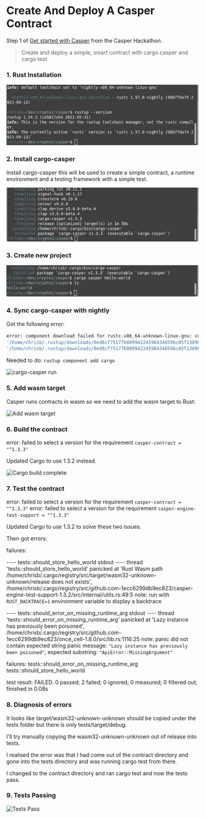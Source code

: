 # Create And Deploy A Casper Contract

Step 1 of [Get started with Casper](https://gitcoin.co/issue/casper-network/gitcoin-hackathon/29/100026611) from the Casper Hackathon.

> Create and deploy a simple, smart contract with cargo casper and cargo test

### 1. Rust Installation

![Rust installed](https://github.com/ben-razor/casper-get-started/blob/main/1-simple-contract/img/3-rust-version.png)

### 2. Install cargo-casper

Install cargo-casper this will be used to create a simple contract, a runtime environment and a testing framework with a simple test.

![cargo-casper Installed](https://github.com/ben-razor/casper-get-started/blob/main/1-simple-contract/img/5-cargo-casper.png)

### 3. Create new project

![Create Project](https://github.com/ben-razor/casper-get-started/blob/main/1-simple-contract/img/6-create-project.png)

### 4. Sync cargo-casper with nightly

Got the following error:
```bash
error: component download failed for rustc-x86_64-unknown-linux-gnu: could not rename downloaded file from 
'/home/chrisb/.rustup/downloads/0ed6cf75177b00994224590434859bc05f13890dba51d18f97456b4a9fa32161.partial' to 
'/home/chrisb/.rustup/downloads/0ed6cf75177b00994224590434859bc05f13890dba51d18f97456b4a9fa32161'
```
Needed to do:
```rustup component add cargo```

![cargo-casper run](https://github.com/ben-razor/casper-get-started/blob/main/1-simple-contract/img/10-cargo-casper-installed.png)

### 5. Add wasm target

Casper runs contracts in wasm so we need to add the wasm target to Rust:

![Add wasm target](https://github.com/ben-razor/casper-get-started/blob/main/1-simple-contract/img/11-install-wasm-target.png)

### 6. Build the contract

error: failed to select a version for the requirement `casper-contract = "^1.3.3"`

Updated Cargo to use 1.3.2 instead.

![Cargo build complete](https://github.com/ben-razor/casper-get-started/blob/main/1-simple-contract/img/13-cargo-build-complete.png)

### 7. Test the contract

error: failed to select a version for the requirement `casper-contract = "^1.3.3"`
error: failed to select a version for the requirement `casper-engine-test-support = "^1.3.3"`

Updated Cargo to use 1.3.2 to solve these two issues.

Then got errors:

failures:

---- tests::should_store_hello_world stdout ----
thread 'tests::should_store_hello_world' panicked at 'Rust Wasm path /home/chrisb/.cargo/registry/src/target/wasm32-unknown-unknown/release does not exists', /home/chrisb/.cargo/registry/src/github.com-1ecc6299db9ec823/casper-engine-test-support-1.3.2/src/internal/utils.rs:49:5
note: run with `RUST_BACKTRACE=1` environment variable to display a backtrace

---- tests::should_error_on_missing_runtime_arg stdout ----
thread 'tests::should_error_on_missing_runtime_arg' panicked at 'Lazy instance has previously been poisoned', /home/chrisb/.cargo/registry/src/github.com-1ecc6299db9ec823/once_cell-1.8.0/src/lib.rs:1116:25
note: panic did not contain expected string
      panic message: `"Lazy instance has previously been poisoned"`,
 expected substring: `"ApiError::MissingArgument"`

failures:
    tests::should_error_on_missing_runtime_arg
    tests::should_store_hello_world

test result: FAILED. 0 passed; 2 failed; 0 ignored; 0 measured; 0 filtered out; finished in 0.08s

### 8. Diagnosis of errors

It looks like target/wasm32-unknown-unknown should be copied under the tests folder but there is only tests/target/debug.

I'll try manually copying the wasm32-unknown-unknown out of release into tests.

I realised the error was that I had come out of the contract directory and gone into the tests directory and was running cargo test from there.

I changed to the contract directory and ran cargo test and now the tests pass.

### 9. Tests Passing

![Tests Pass](https://github.com/ben-razor/casper-get-started/blob/main/1-simple-contract/img/14-cargo-tests-pass.png)

